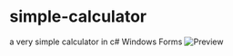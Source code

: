 # simple-calculator
a very simple calculator in c# Windows Forms
![Preview](https://github.com/DerMerten/simple-calculator/assets/90412698/36001c43-5864-40cf-ab73-fb8217e95e82)
